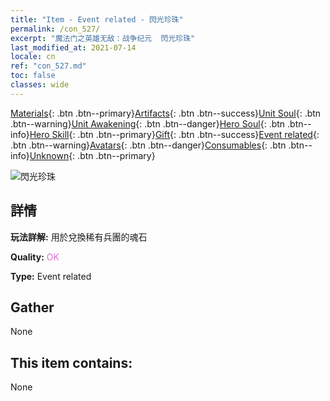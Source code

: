 ```yaml
---
title: "Item - Event related - 閃光珍珠"
permalink: /con_527/
excerpt: "魔法门之英雄无敌：战争纪元  閃光珍珠"
last_modified_at: 2021-07-14
locale: cn
ref: "con_527.md"
toc: false
classes: wide
---
```

 [Materials](/ItemsCN/){: .btn .btn--primary}[Artifacts](/ItemsCN/Artifacts/){: .btn .btn--success}[Unit Soul](/ItemsCN/UnitSoul/){: .btn .btn--warning}[Unit Awakening](/ItemsCN/UnitAwakening/){: .btn .btn--danger}[Hero Soul](/ItemsCN/HeroSoul/){: .btn .btn--info}[Hero Skill](/ItemsCN/HeroSkill/){: .btn .btn--primary}[Gift](/ItemsCN/Gift/){: .btn .btn--success}[Event related](/ItemsCN/Events/){: .btn .btn--warning}[Avatars](/ItemsCN/Avatars/){: .btn .btn--danger}[Consumables](/ItemsCN/Consumables/){: .btn .btn--info}[Unknown](/ItemsCN/Unknown/){: .btn .btn--primary}

 ![閃光珍珠](/images/t/i_10013.png)

## 詳情
 **玩法詳解:** 用於兌換稀有兵團的魂石

 **Quality:** <span style="color: #DA70D6">OK</span>

 **Type:** Event related

## Gather

  None

## This item contains:

  None

